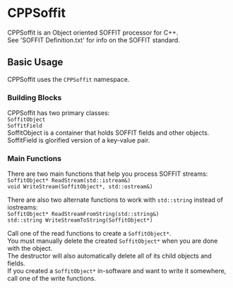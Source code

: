 # CPPSoffit

CPPSoffit is an Object oriented SOFFIT processor for C++.  
See 'SOFFIT Definition.txt' for info on the SOFFIT standard.

## Basic Usage

CPPSoffit uses the `CPPSoffit` namespace.

### Building Blocks

CPPSoffit has two primary classes:  
`SoffitObject`  
`SoffitField`  
SoffitObject is a container that holds SOFFIT fields and other objects.  
SoffitField is glorified version of a key-value pair.

### Main Functions

There are two main functions that help you process SOFFIT streams:  
`SoffitObject* ReadStream(std::istream&)`  
`void WriteStream(SoffitObject*, std::ostream&)`  

There are also two alternate functions to work with `std::string` instead of iostreams:  
`SoffitObject* ReadStreamFromString(std::string&)`  
`std::string WriteStreamToString(SoffitObject*)`  

Call one of the read functions to create a `SoffitObject*`.  
You must manually delete the created `SoffitObject*` when you are done with the object.  
The destructor will also automatically delete all of its child objects and fields.  
If you created a `SoffitObject*` in-software and want to write it somewhere, call one of the write functions.  
